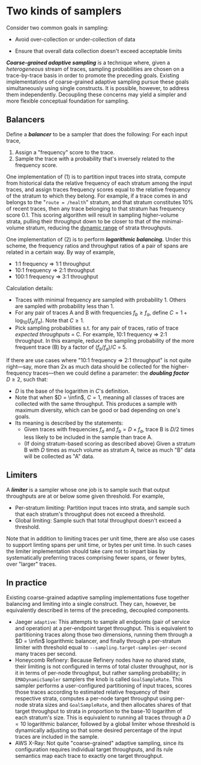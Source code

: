 # Two kinds of samplers
Consider two common goals in sampling:
- Avoid over-collection or under-collection of data

- Ensure that overall data collection doesn't exceed acceptable limits

***Coarse-grained adaptive sampling*** is a technique where, given a *heterogeneous* stream of traces, sampling probabilities are chosen on a trace-by-trace basis in order to promote the preceding goals. Existing implementations of coarse-grained adaptive sampling pursue these goals simultaneously using single constructs. It is possible, however, to address them independently. Decoupling these concerns may yield a simpler and more flexible conceptual foundation for sampling.

## Balancers
Define a ***balancer*** to be a sampler that does the following: For each input trace,
1. Assign a "frequency" score to the trace.
1. Sample the trace with a probability that's inversely related to the frequency score.

One implementation of (1) is to partition input traces into strata, compute from historical data the relative frequency of each stratum among the input traces, and assign traces frequency scores equal to the relative frequency of the stratum to which they belong. For example, if a trace comes in and belongs to the "`route = /health`" stratum, and that stratum constitutes 10% of recent traces, then any trace belonging to that stratum has frequency score 0.1. This scoring algorithm will result in sampling higher-volume strata, pulling their throughput down to be closer to that of the minimal-volume stratum, reducing the [dynamic range](https://en.wikipedia.org/wiki/Dynamic_range) of strata throughputs.

One implementation of (2) is to perform ***logarithmic balancing.*** Under this scheme, the frequency ratios and throughput ratios of a pair of spans are related in a certain way. By way of example,
- 1:1 frequency => 1:1 throughput
- 10:1 frequency => 2:1 throughput
- 100:1 frequency => 3:1 throughput

Calculation details:
- Traces with minimal frequency are sampled with probability 1. Others are sampled with probability less than 1.
- For any pair of traces A and B with frequencies $f_b \geq f_a$, define $C = 1 + \log_{10}(f_b/f_a)$. Note that $C \geq 1$.
- Pick sampling probabilities s.t. for any pair of traces, ratio of trace *expected throughputs* = C. For example, 10:1 frequency => 2:1 throughput. In this example, reduce the sampling probability of the more frequent trace (B) by a factor of $(f_b/f_a)/C$ = 5.

If there are use cases where "10:1 frequency => 2:1 throughput" is not quite right—say, more than 2x as much data should be collected for the higher-frequency traces—then we could define a parameter: the ***doubling factor*** $D \geq 2$, such that:

- $D$ is the base of the logarithm in $C$'s definition.
- Note that when $D = \infin$, $C = 1$, meaning all classes of traces are collected with the same throughput. This produces a sample with maximum diversity, which can be good or bad depending on one's goals.
- Its meaning is described by the statements:
  - Given traces with frequencies $f_a$ and $f_b = D \times f_a$, trace B is $D/2$ times less likely to be included in the sample than trace A.
  - (If doing stratum-based scoring as described above) Given a stratum B with $D$ times as much volume as stratum A, twice as much "B" data will be collected as "A" data.

## Limiters
A ***limiter*** is a sampler whose one job is to sample such that output throughputs are at or below some given threshold. For example,
- Per-stratum limiting: Partition input traces into strata, and sample such that each stratum's throughput does not exceed a threshold.
- Global limiting: Sample such that total throughput doesn't exceed a threshold.

Note that in addition to limiting traces per unit time, there are also use cases to support limting spans per unit time, or bytes per unit time. In such cases the limiter implementation should take care not to impart bias by systematically preferring traces comprising fewer spans, or fewer bytes, over "larger" traces.

## In practice
Existing coarse-grained adaptive sampling implementations fuse together balancing and limiting into a single construct. They can, however, be equivalently described in terms of the preceding, decoupled components.
- Jaeger `adaptive`: This attempts to sample all endpoints (pair of service and operation) at a per-endpoint target throughput. This is equivalent to partitioning traces along those two dimensions, running them through a $D = \infin$ logarithmic balancer, and finally through a per-stratum limiter with threshold equal to `--sampling.target-samples-per-second` many traces per second.
- Honeycomb Refinery: Because Refinery nodes have no shared state, their limiting is not configured in terms of total cluster throughput, nor is it in terms of per-node throughput, but rather sampling probability; in `EMADynamicSampler` samplers the knob is called `GoalSampleRate`. This sampler performs a user-configured partitioning of input traces, scores those traces according to estimated relative frequency of their respective strata, computes a per-node target throughput using per-node strata sizes and `GoalSampleRate`, and then allocates shares of that target throughput to strata in proportion to the base-10 logarithm of each stratum's size. This is equivalent to running all traces through a $D = 10$ logarithmic balancer, followed by a global limiter whose threshold is dynamically adjusting so that some desired percentage of the input traces are included in the sample.
- AWS X-Ray: Not quite "coarse-grained" adaptive sampling, since its configuration requires individual target throughputs, and its rule semantics map each trace to exactly one target throughput.
